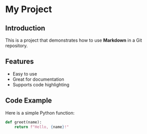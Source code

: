 # My Project

## Introduction

This is a project that demonstrates how to use **Markdown** in a Git repository.

## Features

- Easy to use
- Great for documentation
- Supports code highlighting

## Code Example

Here is a simple Python function:

```python
def greet(name):
    return f"Hello, {name}!"

